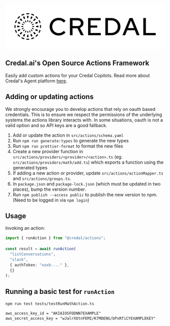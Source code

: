 ![Credal Logo](assets/credal-logo.svg)

## Credal.ai's Open Source Actions Framework

Easily add custom actions for your Credal Copilots. Read more about Credal's Agent platform [here](https://www.credal.ai/products/ai-agent-platform).

## Adding or updating actions

We strongly encourage you to develop actions that rely on oauth based credentials. This is to ensure we respect the permissions of the underlying systems the actions library interacts with. In some situations, oauth is not a valid option and so API keys are a good fallback.

1. Add or update the action in `src/actions/schema.yaml`
2. Run `npm run generate:types` to generate the new types
3. Run `npm run prettier-format` to format the new files
4. Create a new provider function in `src/actions/providers/<provider>/<action>.ts` (eg. `src/actions/providers/math/add.ts`) which exports a function using the generated types
5. If adding a new action or provider, update `src/actions/actionMapper.ts` and `src/actions/groups.ts`.
6. In `package.json` and `package-lock.json` (which must be updated in two places), bump the version number.
7. Run `npm publish --access public` to publish the new version to npm. (Need to be logged in via `npm login`)

## Usage

Invoking an action:

```ts
import { runAction } from "@credal/actions";

const result = await runAction(
  "listConversations",
  "slack",
  { authToken: "xoxb-..." },
  {}
);
```

## Running a basic test for `runAction`

```
npm run test tests/testRunMathAction.ts
```

    aws_access_key_id = "AKIAIOSFODNN7EXAMPLE"
    aws_secret_access_key = "wJalrXUtnFEMI/K7MDENG/bPxRfiCYEXAMPLEKEY"
